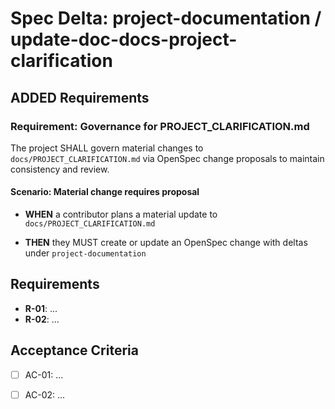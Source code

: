 # Spec Delta: project-documentation / update-doc-docs-project-clarification

## ADDED Requirements

### Requirement: Governance for PROJECT_CLARIFICATION.md

The project SHALL govern material changes to `docs/PROJECT_CLARIFICATION.md` via OpenSpec change proposals to maintain consistency and review.

#### Scenario: Material change requires proposal

- **WHEN** a contributor plans a material update to `docs/PROJECT_CLARIFICATION.md`

- **THEN** they MUST create or update an OpenSpec change with deltas under `project-documentation`

## Requirements

- **R-01**: ...
- **R-02**: ...


## Acceptance Criteria

- [ ] AC-01: ...
- [ ] AC-02: ...

